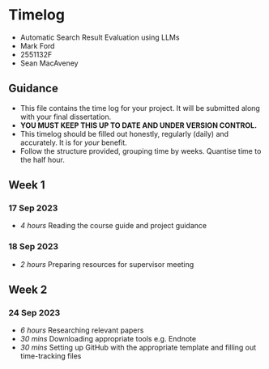 # Timelog

* Automatic Search Result Evaluation using LLMs
* Mark Ford
* 2551132F
* Sean MacAveney

## Guidance

* This file contains the time log for your project. It will be submitted along with your final dissertation.
* **YOU MUST KEEP THIS UP TO DATE AND UNDER VERSION CONTROL.**
* This timelog should be filled out honestly, regularly (daily) and accurately. It is for *your* benefit.
* Follow the structure provided, grouping time by weeks.  Quantise time to the half hour.

## Week 1

### 17 Sep 2023

* *4 hours* Reading the course guide and project guidance

### 18 Sep 2023

* *2 hours* Preparing resources for supervisor meeting

## Week 2

### 24 Sep 2023

* *6 hours* Researching relevant papers
* *30 mins* Downloading appropriate tools e.g. Endnote
*  *30 mins* Setting up GitHub with the appropriate template and filling out time-tracking files
